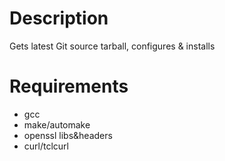 Description
===========
Gets latest Git source tarball, configures & installs

Requirements
============
- gcc
- make/automake
- openssl libs&headers
- curl/tclcurl

